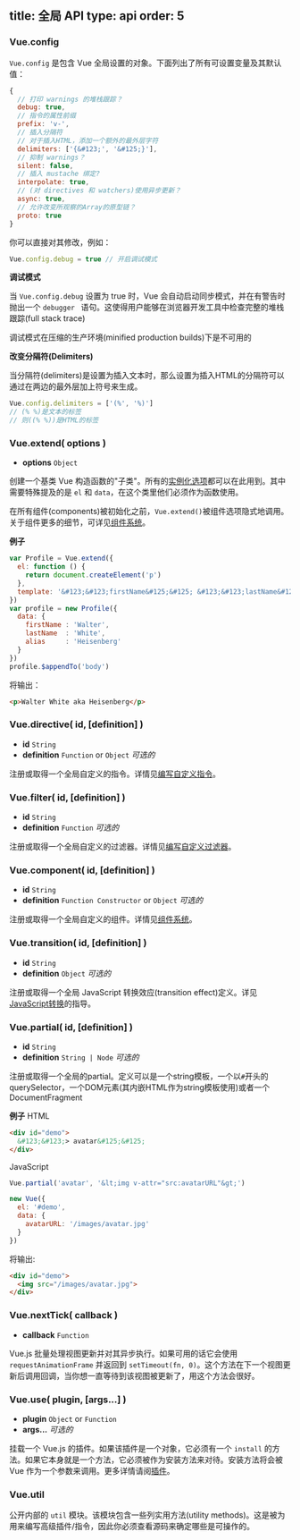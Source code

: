 title: 全局 API
type: api
order: 5
---

### Vue.config

`Vue.config` 是包含 Vue 全局设置的对象。下面列出了所有可设置变量及其默认值：

``` js
{
  // 打印 warnings 的堆栈跟踪？
  debug: true,
  // 指令的属性前缀
  prefix: 'v-',
  // 插入分隔符
  // 对于插入HTML，添加一个额外的最外层字符
  delimiters: ['{&#123;', '&#125;}'],
  // 抑制 warnings？
  silent: false,
  // 插入 mustache 绑定?
  interpolate: true,
  // (对 directives 和 watchers)使用异步更新？
  async: true,
  // 允许改变所观察的Array的原型链？
  proto: true
}
```

你可以直接对其修改，例如：

``` js
Vue.config.debug = true // 开启调试模式
```

**调试模式**

当 `Vue.config.debug` 设置为 true 时，Vue 会自动启动同步模式，并在有警告时抛出一个 `debugger ` 语句。这使得用户能够在浏览器开发工具中检查完整的堆栈跟踪(full stack trace)

<p class="tip">调试模式在压缩的生产环境(minified production builds)下是不可用的</p>

**改变分隔符(Delimiters)**

当分隔符(delimiters)是设置为插入文本时，那么设置为插入HTML的分隔符可以通过在两边的最外层加上符号来生成。

``` js
Vue.config.delimiters = ['(%', '%)']
// (% %)是文本的标签
// 则((% %))是HTML的标签
```

### Vue.extend( options )

- **options** `Object`

创建一个基类 Vue 构造函数的"子类"。所有的[实例化选项](../api/options.html)都可以在此用到。其中需要特殊提及的是 `el` 和 `data`，在这个类里他们必须作为函数使用。

在所有组件(components)被初始化之前，`Vue.extend()`被组件选项隐式地调用。关于组件更多的细节，可详见[组件系统](../guide/components.html)。

**例子**

``` js
var Profile = Vue.extend({
  el: function () {
    return document.createElement('p')
  },
  template: '&#123;&#123;firstName&#125;&#125; &#123;&#123;lastName&#125;&#125; aka &#123;&#123;alias&#125;&#125;'
})
var profile = new Profile({
  data: {
    firstName : 'Walter',
    lastName  : 'White',
    alias     : 'Heisenberg'
  }  
})
profile.$appendTo('body')

```

将输出：

``` html
<p>Walter White aka Heisenberg</p>
```

### Vue.directive( id, [definition] )

- **id** `String`
- **definition** `Function` or `Object` *可选的*

注册或取得一个全局自定义的指令。详情见[编写自定义指令](../guide/custom-directive.html)。

### Vue.filter( id, [definition] )

- **id** `String`
- **definition** `Function` *可选的*

注册或取得一个全局自定义的过滤器。详情见[编写自定义过滤器](../guide/custom-filter.html)。

### Vue.component( id, [definition] )

- **id** `String`
- **definition** `Function Constructor` or `Object` *可选的*

注册或取得一个全局自定义的组件。详情见[组件系统](../guide/components.html)。

### Vue.transition( id, [definition] )

- **id** `String`
- **definition** `Object` *可选的*

注册或取得一个全局 JavaScript 转换效应(transition effect)定义。详见[JavaScript转换](../guide/transitions.html#JavaScript_Functions)的指导。

### Vue.partial( id, [definition] )

- **id** `String`
- **definition** `String | Node` *可选的*

注册或取得一个全局的partial。定义可以是一个string模板，一个以`#`开头的querySelector，一个DOM元素(其内嵌HTML作为string模板使用)或者一个DocumentFragment

**例子**
HTML

``` html
<div id="demo">
  &#123;&#123;> avatar&#125;&#125;
</div>
```

JavaScript

``` js
Vue.partial('avatar', '&lt;img v-attr="src:avatarURL"&gt;')

new Vue({
  el: '#demo',
  data: {
    avatarURL: '/images/avatar.jpg'
  }    
})
```

将输出:

``` html
<div id="demo">
  <img src="/images/avatar.jpg">
</div>
```

### Vue.nextTick( callback )

- **callback** `Function`

Vue.js 批量处理视图更新并对其异步执行。如果可用的话它会使用 `requestAnimationFrame` 并返回到 `setTimeout(fn, 0)`。这个方法在下一个视图更新后调用回调，当你想一直等待到该视图被更新了，用这个方法会很好。

### Vue.use( plugin, [args...] )

- **plugin** `Object` or `Function`
- **args...** *可选的*

挂载一个 Vue.js 的插件。如果该插件是一个对象，它必须有一个 `install` 的方法。如果它本身就是一个方法，它必须被作为安装方法来对待。安装方法将会被 Vue 作为一个参数来调用。更多详情请阅[插件](../guide/extending.html#使用插件进行扩展)。

### Vue.util

公开内部的 `util` 模块。该模块包含一些列实用方法(utility methods)。这是被为用来编写高级插件/指令，因此你必须查看源码来确定哪些是可操作的。
